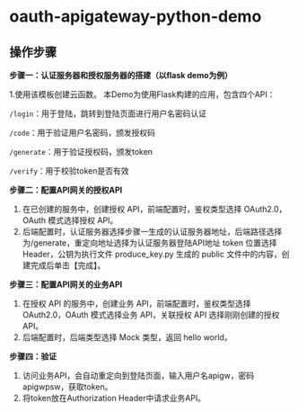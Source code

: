 # oauth-apigateway-python-demo
## 操作步骤
**步骤一：认证服务器和授权服务器的搭建（以flask demo为例）**

1.使用该模板创建云函数。 本Demo为使用Flask构建的应用，包含四个API：

`/login`：用于登陆，跳转到登陆页面进行用户名密码认证

`/code`：用于验证用户名密码，颁发授权码

`/generate`：用于验证授权码，颁发token

`/verify`：用于校验token是否有效

**步骤二：配置API网关的授权API**
1. 在已创建的服务中，创建授权 API，前端配置时，鉴权类型选择 OAuth2.0，OAuth 模式选择授权 API。
2. 后端配置时，认证服务器选择步骤一生成的认证服务器地址，后端路径选择为/generate，重定向地址选择为认证服务器登陆API地址
token 位置选择 Header，公钥为执行文件 produce_key.py 生成的 public 文件中的内容，创建完成后单击【完成】。

**步骤三：配置API网关的业务API**
1. 在授权 API 的服务中，创建业务 API，前端配置时，鉴权类型选择 OAuth2.0，OAuth 模式选择业务 API，关联授权 API 选择刚刚创建的授权API。
2. 后端配置时，后端类型选择 Mock 类型，返回 hello world。

**步骤四：验证**
1. 访问业务API，会自动重定向到登陆页面，输入用户名apigw，密码apigwpsw，获取token。
2. 将token放在Authorization Header中请求业务API。





